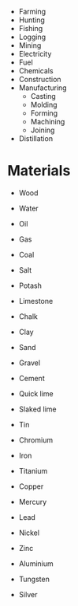   * Farming
  * Hunting
  * Fishing
  * Logging
  * Mining
  * Electricity
  * Fuel
  * Chemicals
  * Construction
  * Manufacturing
    * Casting
    * Molding
    * Forming
    * Machining
    * Joining
  * Distillation

# Materials #
  * Wood
  * Water

  * Oil
  * Gas
  * Coal
  * Salt
  * Potash
  * Limestone
  * Chalk

  * Clay
  * Sand
  * Gravel

  * Cement
  * Quick lime
  * Slaked lime

  * Tin
  * Chromium
  * Iron
  * Titanium
  * Copper
  * Mercury
  * Lead
  * Nickel
  * Zinc
  * Aluminium
  * Tungsten

  * Silver